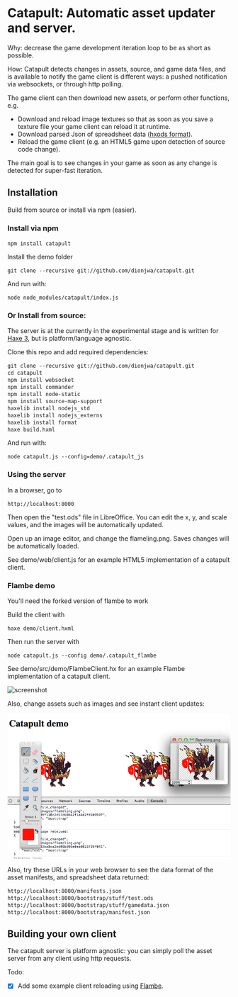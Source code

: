 [haxe]:http://http://haxe.org
[haxe3]:http://haxe.org/manual/haxe3
[flambe]:http://lib.haxe.org/p/flambe
[wafl]:https://github.com/aduros/flambe/wiki/Wafl
[nodejs]:http://nodejs.org/
[hxods]:https://github.com/ncannasse/hxods

# Catapult: Automatic asset updater and server.

Why: decrease the game development iteration loop to be as short as possible.

How: Catapult detects changes in assets, source, and game data files, and is available to notify the game client is different ways: a pushed notification via websockets, or through http polling.

The game client can then download new assets, or perform other functions, e.g.

- Download and reload image textures so that as soon as you save a texture file your game client can reload it at runtime.
- Download parsed Json of spreadsheet data ([hxods format][hxods]).
- Reload the game client (e.g. an HTML5 game upon detection of source code change).

The main goal is to see changes in your game as soon as any change is detected for super-fast iteration.

## Installation

Build from source or install via npm (easier).

### Install via npm

	npm install catapult

Install the demo folder

	git clone --recursive git://github.com/dionjwa/catapult.git
	
And run with: 

	node node_modules/catapult/index.js

### Or Install from source:

The server is at the currently in the experimental stage and is written for [Haxe 3][haxe3], but is platform/language agnostic.  

Clone this repo and add required dependencies:

	git clone --recursive git://github.com/dionjwa/catapult.git
	cd catapult
	npm install websocket
	npm install commander
	npm install node-static
	npm install source-map-support
	haxelib install nodejs_std
	haxelib install nodejs_externs
	haxelib install format
	haxe build.hxml
	
And run with: 

	node catapult.js --config=demo/.catapult_js
	
### Using the server

In a browser, go to 

	http://localhost:8000
	
Then open the "test.ods" file in LibreOffice.  You can edit the x, y, and scale values, and the images will be automatically updated.

Open up an image editor, and change the flameling.png.  Saves changes will be automatically loaded.

See demo/web/client.js for an example HTML5 implementation of a catapult client.

### Flambe demo

You'll need the forked version of flambe to work

Build the client with 

	haxe demo/client.hxml
	
Then run the server with
	
	node catapult.js --config demo/.catapult_flambe
	
	
See demo/src/demo/FlambeClient.hx for an example Flambe implementation of a catapult client.

![screenshot](demo/catapult_demo.png)


Also, change assets such as images and see instant client updates:

![screenshot](demo/catapult_demo2.png)
	


Also, try these URLs in your web browser to see the data format of the asset manifests, and spreadsheet data returned:

	http://localhost:8000/manifests.json
	http://localhost:8000/bootstrap/stuff/test.ods
	http://localhost:8000/bootstrap/stuff/gamedata.json
	http://localhost:8000/bootstrap/manifest.json
	
## Building your own client 

The catapult server is platform agnostic: you can simply poll the asset server from any client using http requests. 

Todo:

- [x] Add some example client reloading using [Flambe][flambe].
	




